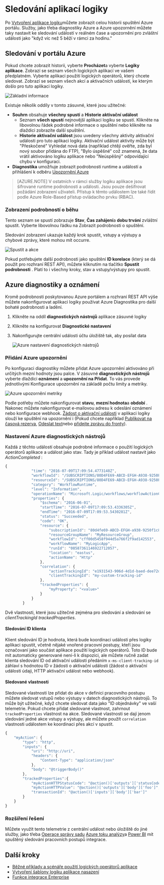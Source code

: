 <properties 
    pageTitle="Sledování aplikací logiky služby Azure aplikace | Microsoft Azure" 
    description="Postup najdete v článku co máte hotové aplikací logiky" 
    authors="jeffhollan" 
    manager="erikre" 
    editor="" 
    services="logic-apps" 
    documentationCenter=""/>

<tags
    ms.service="logic-apps"
    ms.workload="integration"
    ms.tgt_pltfrm="na"
    ms.devlang="na"
    ms.topic="article"
    ms.date="10/18/2016"
    ms.author="jehollan"/>

# <a name="monitor-your-logic-apps"></a>Sledování aplikací logiky

Po [Vytvoření aplikace logiku](app-service-logic-create-a-logic-app.md)můžete zobrazit celou historii spuštění Azure portálu.  Služby, jako třeba diagnostiky Azure a Azure upozornění můžete taky nastavit ke sledování událostí v reálném čase a upozornění pro zvláštní události jako "když víc než 5 běží v rámci za hodinu."

## <a name="monitor-in-the-azure-portal"></a>Sledování v portálu Azure

Pokud chcete zobrazit historii, vyberte **Procházet**a vyberte **Logiky aplikace**. Zobrazí se seznam všech logických aplikací ve vašem předplatném.  Vyberte aplikaci použití logických operátorů, který chcete sledovat.  Zobrazí se seznam všech akcí a aktivačních událostí, ke kterým došlo pro tuto aplikaci logiky.

![Základní informace](./media/app-service-logic-monitor-your-logic-apps/overview.png)

Existuje několik oddíly v tomto zásuvné, které jsou užitečné:

- **Souhrn** obsahuje **všechny spustí** a **Historie aktivační událost**
    - Seznam **všech spustí** nejnovější aplikaci logiku se spustí.  Klikněte na libovolnou řádek podrobné informace o spuštění nebo klikněte na dlaždici zobrazíte další spuštění.
    - **Historie aktivační událost** jsou uvedeny všechny aktivity aktivační události pro tuto aplikaci logiky.  Aktivační událost aktivity může být "Přeskočené" Vyhledat nová data (například chtějí ověřte, zda byl nový soubor přidána do FTP), "Bylo úspěšné" což znamená, že data vrátil aktivováno logiku aplikace nebo "Neúspěšný" odpovídající chybu v konfiguraci.
- **Diagnostika** umožňuje zobrazit podrobnosti runtime a událostí a přihlášení k odběru [Upozornění Azure](#adding-azure-alerts)

>[AZURE.NOTE] V ostatních v rámci služby logiku aplikace jsou šifrované runtime podrobnosti a události. Jsou pouze dešifrovat požádání zobrazení uživateli. Přístup k těmto událostem lze také řídit podle Azure Role-Based přístup ovládacího prvku (RBAC).

### <a name="view-the-run-details"></a>Zobrazení podrobností o běhu

Tento seznam se spustí zobrazuje **Stav**, **Čas zahájení**a **dobu trvání** zvláštní spustit. Vyberte libovolnou řádku na Zobrazit podrobnosti o spuštění.

Sledování zobrazení ukazuje každý krok spustit, vstupy a výstupy a chybové zprávy, které mohou mít occurre.

![Spustit a akce](./media/app-service-logic-monitor-your-logic-apps/monitor-view.png)

Pokud potřebujete další podrobnosti jako spuštění **ID korelace** (který se dá použít pro rozhraní REST API), můžete kliknutím na tlačítko **Spustit podrobnosti** .  Platí to i všechny kroky, stav a vstupy/výstupy pro spustit.

## <a name="azure-diagnostics-and-alerts"></a>Azure diagnostiky a oznámení

Kromě podrobnosti poskytovanou Azure portálem a rozhraní REST API výše můžete nakonfigurovat aplikaci logiky používat Azure Diagnostika pro další bohaté podrobnosti a ladění.

1. Klikněte na oddíl **diagnostických nástrojů** aplikace zásuvné logiky
1. Klikněte na konfigurovat **Diagnostické nastavení**
1. Nakonfigurujte centrální události účtu úložiště tak, aby posílat data

    ![Azure nastavení diagnostických nástrojů](./media/app-service-logic-monitor-your-logic-apps/diagnostics.png)

### <a name="adding-azure-alerts"></a>Přidání Azure upozornění

Po konfiguraci diagnostiky můžete přidat Azure upozornění aktivováno při určitých mezní hodnoty jsou palce.  V zásuvné **diagnostických nástrojů** vyberte dlaždici **oznámení** a **upozornění na Přidat**.  To vás provede jednotlivými Konfigurace upozornění na základě počtu limity a metriky.

![Azure upozornění metriky](./media/app-service-logic-monitor-your-logic-apps/alerts.png)

Podle potřeby můžete nakonfigurovat **stavu**, **mezní hodnota**a **období** .  Nakonec můžete nakonfigurovat e-mailovou adresu k odeslání oznámení nebo konfigurace webhook.  [Žádost o aktivační události](../connectors/connectors-native-reqres.md) v aplikaci logiky slouží ke spuštění na upozornění i (Pokud chcete například [Publikovat na časová rezerva](https://github.com/Azure/azure-quickstart-templates/tree/master/201-alert-to-slack-with-logic-app), [Odeslat text](https://github.com/Azure/azure-quickstart-templates/tree/master/201-alert-to-text-message-with-logic-app)nebo [přidejte zprávu do fronty](https://github.com/Azure/azure-quickstart-templates/tree/master/201-alert-to-queue-with-logic-app)).

### <a name="azure-diagnostics-settings"></a>Nastavení Azure diagnostických nástrojů

Každá z těchto událostí obsahuje podrobné informace o použití logických operátorů aplikace a událost jako stav.  Tady je příklad událost nastavit jako *ActionCompleted* :

```javascript
{
            "time": "2016-07-09T17:09:54.4773148Z",
            "workflowId": "/SUBSCRIPTIONS/80D4FE69-ABCD-EFGH-A938-9250F1C8AB03/RESOURCEGROUPS/MYRESOURCEGROUP/PROVIDERS/MICROSOFT.LOGIC/WORKFLOWS/MYLOGICAPP",
            "resourceId": "/SUBSCRIPTIONS/80D4FE69-ABCD-EFGH-A938-9250F1C8AB03/RESOURCEGROUPS/MYRESOURCEGROUP/PROVIDERS/MICROSOFT.LOGIC/WORKFLOWS/MYLOGICAPP/RUNS/08587361146922712057/ACTIONS/HTTP",
            "category": "WorkflowRuntime",
            "level": "Information",
            "operationName": "Microsoft.Logic/workflows/workflowActionCompleted",
            "properties": {
                "$schema": "2016-06-01",
                "startTime": "2016-07-09T17:09:53.4336305Z",
                "endTime": "2016-07-09T17:09:53.5430281Z",
                "status": "Succeeded",
                "code": "OK",
                "resource": {
                    "subscriptionId": "80d4fe69-ABCD-EFGH-a938-9250f1c8ab03",
                    "resourceGroupName": "MyResourceGroup",
                    "workflowId": "cff00d5458f944d5a766f2f9ad142553",
                    "workflowName": "MyLogicApp",
                    "runId": "08587361146922712057",
                    "location": "eastus",
                    "actionName": "Http"
                },
                "correlation": {
                    "actionTrackingId": "e1931543-906d-4d1d-baed-dee72ddf1047",
                    "clientTrackingId": "my-custom-tracking-id"
                },
                "trackedProperties": {
                    "myProperty": "<value>"
                }
            }
        }
```

Dvě vlastnosti, které jsou užitečné zejména pro sledování a sledování se *clientTrackingId* *trackedProperties*.  

#### <a name="client-tracking-id"></a>Sledování ID klienta

Klient sledování ID je hodnota, která bude koordinaci události přes logiky aplikaci spustit, včetně nějaké vnořené pracovní postupy, kteří jsou označovaní jako součást aplikace použití logických operátorů.  Toto ID bude mít automaticky generované není-li k dispozici, ale můžete ručně zadat klienta sledování ID od aktivační události předáním `x-ms-client-tracking-id` záhlaví s hodnotou ID v žádosti o aktivační události (žádost o aktivační události údaji, HTTP aktivační událost nebo webhook).

#### <a name="tracked-properties"></a>Sledované vlastnosti

Sledované vlastnosti lze přidat do akce v definici pracovního postupu můžete sledovat vstupů nebo výstupy v datech diagnostických nástrojů.  To může být užitečné, když chcete sledovat data jako "ID objednávky" ve vaší telemetrie.  Pokud chcete přidat sledované vlastnost, zahrnout `trackedProperties` vlastnost na akce.  Sledované vlastnosti se dají jenom sledování jedné akce vstupy a výstupy, ale můžete použít `correlation` vlastnosti událostem ke koordinaci přes akcí v spustit.

```javascript
{
    "myAction": {
        "type": "http",
        "inputs": {
            "uri": "http://uri",
            "headers": {
                "Content-Type": "application/json"
            },
            "body": "@triggerBody()"
        },
        "trackedProperties":{
            "myActionHTTPStatusCode": "@action()['outputs']['statusCode']",
            "myActionHTTPValue": "@action()['outputs']['body']['foo']",
            "transactionId": "@action()['inputs']['body']['bar']"
        }
    }
}
```

### <a name="extending-your-solutions"></a>Rozšíření řešení

Můžete využít tento telemetrie z centrální událost nebo úložiště do jiné služby, jako třeba [Operace správy sadu](https://www.microsoft.com/cloud-platform/operations-management-suite) [Azure toku analýzy](https://azure.microsoft.com/services/stream-analytics/)a [Power BI](https://powerbi.com) mít spuštěný sledování pracovních postupů integrace.

## <a name="next-steps"></a>Další kroky
- [Běžné příklady a scénáře použití logických operátorů aplikace](app-service-logic-examples-and-scenarios.md)
- [Vytvoření šablony logiku aplikace nasazení](app-service-logic-create-deploy-template.md)
- [Funkce integrace Enterprise](app-service-logic-enterprise-integration-overview.md)
